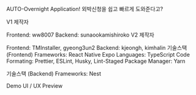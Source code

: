 AUTO-Overnight Application!
외박신청을 쉽고 빠르게 도와준다고?

V1 제작자

Frontend: ww8007
Backend: sunaookamishiroko
V2 제작자

Frontend: TMInstaller, gyeong3un2
Backend: kjeongh, kimhalin
기술스택 (Frontend)
Frameworks: React Native Expo
Languages: TypeScript
Code Formating: Prettier, ESLint, Husky, Lint-Staged
Package Manager: Yarn

기술스택 (Backend)
Frameworks: Nest

Demo
UI / UX Preview
